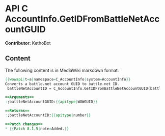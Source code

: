 # API C AccountInfo.GetIDFromBattleNetAccountGUID

**Contributor:** KethoBot

## Content

The following content is in MediaWiki markdown format:

```mediawiki
{{wowapi|t=a|namespace=C_AccountInfo|system=AccountInfo}}
Converts a battle.net account GUID to battle.net ID.
 battleNetAccountID = C_AccountInfo.GetIDFromBattleNetAccountGUID(battleNetAccountGUID)

==Arguments==
:;battleNetAccountGUID:{{apitype|WOWGUID}}

==Returns==
:;battleNetAccountID:{{apitype|number}}

==Patch changes==
* {{Patch 8.1.5|note=Added.}}
```